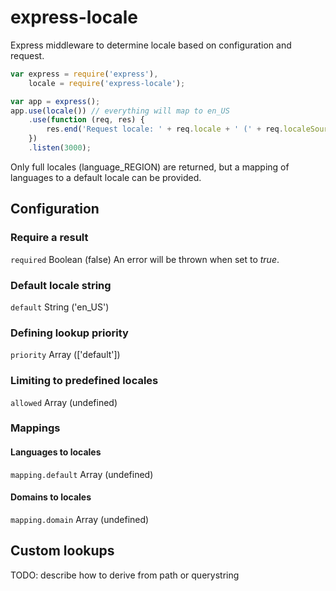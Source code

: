 express-locale
==============

Express middleware to determine locale based on configuration and request.

```javascript
var express = require('express'),
    locale = require('express-locale');

var app = express();
app.use(locale()) // everything will map to en_US
    .use(function (req, res) {
        res.end('Request locale: ' + req.locale + ' (' + req.localeSource + ')');
    })
    .listen(3000);
```
Only full locales (language_REGION) are returned, but a mapping of languages to a default locale can be provided.


## Configuration
### Require a result
`required` Boolean (false)
An error will be thrown when set to *true*.

### Default locale string
`default` String ('en_US')

### Defining lookup priority
`priority` Array (['default'])

### Limiting to predefined locales
`allowed` Array (undefined)

### Mappings
#### Languages to locales
`mapping.default` Array (undefined)
#### Domains to locales
`mapping.domain` Array (undefined)


## Custom lookups
TODO: describe how to derive from path or querystring